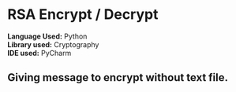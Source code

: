 # RSA Encrypt / Decrypt
**Language Used:** Python <br />
**Library used:** Cryptography <br />
**IDE used:** PyCharm <br />

## Giving message to encrypt without text file.
